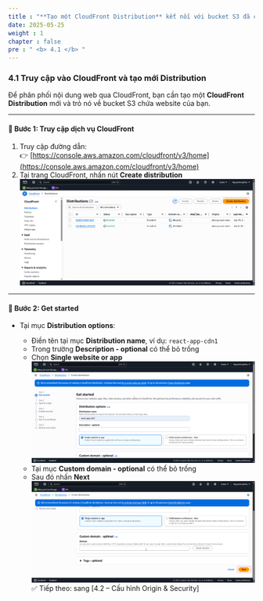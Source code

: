 ```yaml
---
title : "**Tạo một CloudFront Distribution** kết nối với bucket S3 đã có"
date: 2025-05-25 
weight : 1 
chapter : false
pre : " <b> 4.1 </b> "
---
```


### 4.1 Truy cập vào CloudFront và tạo mới Distribution

Để phân phối nội dung web qua CloudFront, bạn cần tạo một **CloudFront Distribution** mới và trỏ nó về bucket S3 chứa website của bạn.

---

#### 🔹 Bước 1: Truy cập dịch vụ CloudFront

1. Truy cập đường dẫn:  
   👉 [https://console.aws.amazon.com/cloudfront/v3/home](https://console.aws.amazon.com/cloudfront/v3/home)
2. Tại trang CloudFront, nhấn nút **Create distribution**
![Cloud](/images/anh/16.png)
---

#### 🔹 Bước 2: Get started

- Tại mục **Distribution options**:

  - Điền tên tại mục **Distribution name**, ví dụ: `react-app-cdn1`
  - Trong trường **Description - optional** có thể bỏ trống
  - Chọn **Single website or app**
  ![Cloud](/images/anh/17.png)
  - Tại mục **Custom domain - optional** có thể bỏ trống
  - Sau đó nhấn **Next**
  ![Cloud](/images/anh/18.png)
✅ Tiếp theo: sang [4.2 – Cấu hình Origin & Security]

